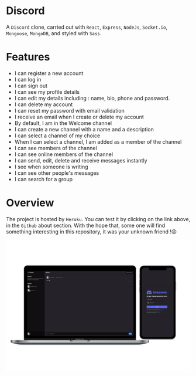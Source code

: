 # Discord

A `Discord` clone, carried out with `React`, `Express`, `NodeJs`, `Socket.io`, `Mongoose`, `MongoDB`, and styled with `Sass`.

# Features

- I can register a new account
- I can log in
- I can sign out
- I can see my profile details
- I can edit my details including : name, bio, phone and password.
- I can delete my account
- I can reset my password with email validation
- I receive an email when I create or delete my account
- By default, I am in the Welcome channel
- I can create a new channel with a name and a description
- I can select a channel of my choice
- When I can select a channel, I am added as a member of the channel
- I can see members of the channel
- I can see online members of the channel
- I can send, edit, delete and receive messages instantly
- I see when someone is writing
- I can see other people's messages
- I can search for a group

# Overview

The project is hosted by `Heroku`. You can test it by clicking on the link above, in the `Github` about section. With the hope that, some one will find something interesting in this repository, it was your unknown friend !😉

<img src = "client/public/screenshot.png"></img>
